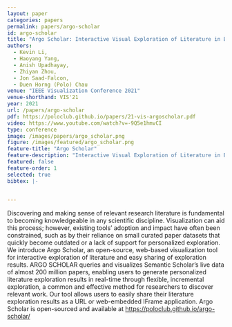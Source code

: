 ```yaml
---
layout: paper
categories: papers
permalink: papers/argo-scholar
id: argo-scholar
title: "Argo Scholar: Interactive Visual Exploration of Literature in Browsers"
authors: 
  - Kevin Li, 
  - Haoyang Yang, 
  - Anish Upadhayay, 
  - Zhiyan Zhou, 
  - Jon Saad-Falcon, 
  - Duen Horng (Polo) Chau
venue: "IEEE Visualization Conference 2021"
venue-shorthand: VIS'21
year: 2021
url: /papers/argo-scholar
pdf: https://poloclub.github.io/papers/21-vis-argoscholar.pdf
video: https://www.youtube.com/watch?v=-9Q5e1hmvCI
type: conference
image: /images/papers/argo_scholar.png
figure: /images/featured/argo_scholar.png
feature-title: "Argo Scholar"
feature-description: "Interactive Visual Exploration of Literature in Browsers"
featured: false
feature-order: 1
selected: true
bibtex: |-

  
---
```


Discovering and making sense of relevant research literature is fundamental to becoming knowledgeable in any scientific discipline. Visualization can aid this process; however, existing tools’ adoption and impact have often been constrained, such as by their reliance on small curated paper datasets that quickly become outdated or a lack of support for personalized exploration. We introduce Argo Scholar, an open-source, web-based visualization tool for interactive exploration of literature and easy sharing of exploration results. ARGO SCHOLAR queries and visualizes Semantic Scholar’s live data of almost 200 million papers, enabling users to generate personalized literature exploration results in real-time through flexible, incremental exploration, a common and effective method for researchers to discover relevant work. Our tool allows users to easily share their literature exploration results as a URL or web-embedded IFrame application. Argo Scholar is open-sourced and available at https://poloclub.github.io/argo-scholar/
